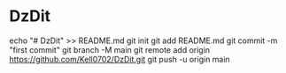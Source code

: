 # DzDit
echo "# DzDit" >> README.md
git init
git add README.md
git commit -m "first commit"
git branch -M main
git remote add origin https://github.com/Kell0702/DzDit.git
git push -u origin main

